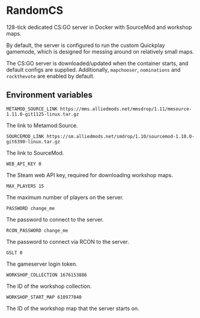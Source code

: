 # RandomCS

128-tick dedicated CS:GO server in Docker with SourceMod and workshop maps.

By default, the server is configured to run the custom Quickplay gamemode, which is designed
for messing around on relatively small maps.

The CS:GO server is downloaded/updated when the container starts, and default configs are supplied.
Additionally, `mapchooser`, `nominations` and `rockthevote` are enabled by default.

## Environment variables

`METAMOD_SOURCE_LINK https://mms.alliedmods.net/mmsdrop/1.11/mmsource-1.11.0-git1125-linux.tar.gz`

The link to Metamod:Source.

`SOURCEMOD_LINK https://sm.alliedmods.net/smdrop/1.10/sourcemod-1.10.0-git6390-linux.tar.gz`

The link to SourceMod.

`WEB_API_KEY 0`

The Steam web API key, required for downloading workshop maps.

`MAX_PLAYERS 15`

The maximum number of players on the server.

`PASSWORD change_me`

The password to connect to the server.

`RCON_PASSWORD change_me`

The password to connect via RCON to the server.

`GSLT 0`

The gameserver login token.

`WORKSHOP_COLLECTION 1676153886`

The ID of the workshop collection.

`WORKSHOP_START_MAP 610977040`

The ID of the workshop map that the server starts on.
